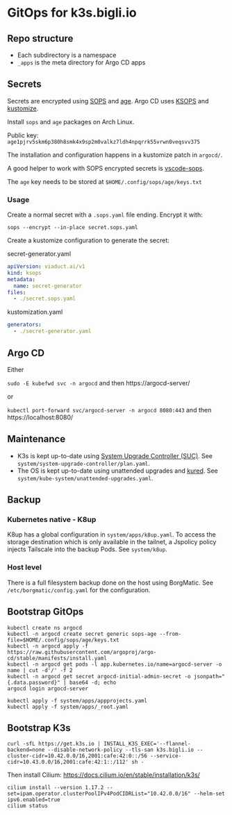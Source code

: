 # GitOps for k3s.bigli.io

## Repo structure

* Each subdirectory is a namespace
* `_apps` is the meta directory for Argo CD apps

## Secrets

Secrets are encrypted using [SOPS](https://github.com/mozilla/sops) and [age](https://github.com/FiloSottile/age).
Argo CD uses [KSOPS](https://github.com/viaduct-ai/kustomize-sops) and [kustomize](https://github.com/kubernetes-sigs/kustomize/).

Install `sops` and `age` packages on Arch Linux.

Public key: `age1pjrv5skm6p380h8smk4x9sp2m0valkz7ldh4npqrrk55vrwn0veqsvv375`

The installation and configuration happens in a kustomize patch in `argocd/`.

A good helper to work with SOPS encrypted secrets is [vscode-sops](https://github.com/signageos/vscode-sops).

The `age` key needs to be stored at `$HOME/.config/sops/age/keys.txt`

### Usage

Create a normal secret with a `.sops.yaml` file ending. Encrypt it with:

```
sops --encrypt --in-place secret.sops.yaml
```

Create a kustomize configuration to generate the secret:

secret-generator.yaml
```yaml
apiVersion: viaduct.ai/v1
kind: ksops
metadata:
  name: secret-generator
files:
  - ./secret.sops.yaml
```

kustomization.yaml
```yaml
generators:
  - ./secret-generator.yaml
```

## Argo CD

Either

`sudo -E kubefwd svc -n argocd` and then https://argocd-server/

or

`kubectl port-forward svc/argocd-server -n argocd 8080:443` and
then https://localhost:8080/

## Maintenance

* K3s is kept up-to-date using [System Upgrade Controller (SUC)](https://github.com/rancher/system-upgrade-controller).
  See `system/system-upgrade-controller/plan.yaml`.
* The OS is kept up-to-date using unattended upgrades and [kured](https://github.com/kubereboot/kured).
  See `system/kube-system/unattended-upgrades.yaml`.

## Backup

### Kubernetes native - K8up

K8up has a global configuration in `system/apps/k8up.yaml`.
To access the storage destination which is only available in the tailnet, a Jspolicy policy injects Tailscale into the backup Pods.
See `system/k8up`.

### Host level

There is a full filesystem backup done on the host using BorgMatic.
See `/etc/borgmatic/config.yaml` for the configuration.

## Bootstrap GitOps

```
kubectl create ns argocd
kubectl -n argocd create secret generic sops-age --from-file=$HOME/.config/sops/age/keys.txt
kubectl -n argocd apply -f https://raw.githubusercontent.com/argoproj/argo-cd/stable/manifests/install.yaml
kubectl -n argocd get pods -l app.kubernetes.io/name=argocd-server -o name | cut -d'/' -f 2
kubectl -n argocd get secret argocd-initial-admin-secret -o jsonpath="{.data.password}" | base64 -d; echo
argocd login argocd-server

kubectl apply -f system/apps/appprojects.yaml
kubectl apply -f system/apps/_root.yaml
```

## Bootstrap K3s

```
curl -sfL https://get.k3s.io | INSTALL_K3S_EXEC='--flannel-backend=none --disable-network-policy --tls-san k3s.bigli.io --cluster-cidr=10.42.0.0/16,2001:cafe:42:0::/56 --service-cidr=10.43.0.0/16,2001:cafe:42:1::/112' sh -
```

Then install Cilium: https://docs.cilium.io/en/stable/installation/k3s/

```
cilium install --version 1.17.2 --set=ipam.operator.clusterPoolIPv4PodCIDRList="10.42.0.0/16" --helm-set ipv6.enabled=true
cilium status
```

